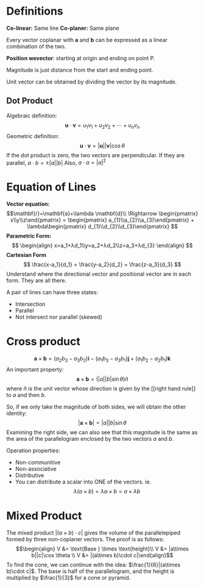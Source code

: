 # Definitions
**Co-linear:** Same line
**Co-planer:** Same plane

Every vector coplanar with **a** and **b** can be expressed as a linear combination of the two.

**Position wevector**: starting at origin and ending on point P.

Magnitude is just distance from the start and ending point.

Unit vector can be obtained by dividing the vector by its magnitude.
## Dot Product
Algebraic definition:
$$\mathbf{u} \cdot \mathbf{v} = u_1 v_1 + u_2 v_2 + \cdots + u_n v_n$$
Geometric definition:
$$\mathbf{u} \cdot \mathbf{v} = |\mathbf{u}| |\mathbf{v}| \cos \theta$$
If the dot product is zero, the two vectors are perpendicular. 
If they are parallel, $a \cdot b = \pm|a||b|$
Also, $a \cdot a = |a|^2$

# Equation of Lines
**Vector equation:**
$$\mathbf{r}=\mathbf{a}+\lambda \mathbf{d}\\ \Rightarrow \begin{pmatrix} x\\y\\z\end{pmatrix} = \begin{pmatrix} a_{1}\\a_{2}\\a_{3}\end{pmatrix} + \lambda\begin{pmatrix} d_{1}\\d_{2}\\d_{3}\end{pmatrix}
$$
**Parametric Form:**
$$
\begin{align}
x=a_1+λd_1\\y=a_2+λd_2\\z=a_3+λd_{3}
\end{align}
$$
**Cartesian Form**
$$
\frac{x-a_1}{d_1} = \frac{y-a_2}{d_2} = \frac{z-a_3}{d_3}
$$
Understand where the directional vector and positional vector are in each form. They are all there.

A pair of lines can have three states:
- Intersection
- Parallel
- Not intersect nor parallel (skewed)

# Cross product
$$\mathbf{a} \times \mathbf{b} = (a_2b_3 - a_3b_2)\mathbf{i} - (a_1b_3 - a_3b_1)\mathbf{j} + (a_1b_2 - a_2b_1)\mathbf{k}$$
An important property:
$$\mathbf{a}\times \mathbf{b}=(|a||b|\sin \theta )\hat{n}$$
where $\hat{n}$ is the unit vector whose direction is given by the [[right hand rule]] to $a$ and then $b$.

So, if we only take the magnitude of both sides, we will obtain the other identity:
$$|\mathbf{a}\times \mathbf{b}|=|a||b|\sin \theta$$
 Examining the right side, we can also see that this magnitude is the same as the area of the parallelogram enclosed by the two vectors $a$ and $b$.

Operation properties:
- Non-communitive
- Non-associative
- Distributive
- You can distribute a scalar into ONE of the vectors. ie. $$\lambda(a\times b)=\lambda a\times b=a\times \lambda b$$
# Mixed Product  
The mixed product $|(a\times b)\cdot c|$ gives the volume of the parallelepiped formed by three non-coplaner vectors. The proof is as follows:
$$\begin{align} V &= \text{Base } \times \text{height}\\
V &= |a\times b||c|\cos \theta \\ V &= |(a\times b)\cdot c|\end{align}$$
To find the cone, we can continue with the idea: $\frac{1}{6}|(a\times b)\cdot c|$. The base is half of the parallelogram, and the height is multiplied by $\frac{1}{3}$ for a cone or pyramid.
